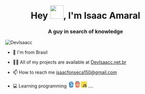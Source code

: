 <h1 align="center"> Hey <img src="https://raw.githubusercontent.com/kaueMarques/kaueMarques/master/hi.gif" height="42" width="42">, I'm Isaac Amaral</h1>
<h3 align="center">A guy in search of knowledge</h3>
<p align="left"><img src="https://komarev.com/ghpvc/?username=Devisaacc" alt="DevIsaacc" /></p>

-   📍 I'm from Brasil 

-   👨‍💻  All of my projects are available at  [DevIsaacc.net.br](https://github.com/DevIsaacc)
     
-   📫  How to reach me [isaacfonseca150@gmail.com](mailto:isaacfonseca150@gmail.com)
    
-   💻 Learning programming <img src="https://raw.githubusercontent.com/devicons/devicon/master/icons/css3/css3-plain-wordmark.svg" alt="css3"  width="20" height="20"/><img src="https://raw.githubusercontent.com/devicons/devicon/master/icons/html5/html5-original-wordmark.svg" alt="html5"  width="20" height="20"/><img src="https://raw.githubusercontent.com/devicons/devicon/master/icons/javascript/javascript-original.svg" alt="javascript" width="20" height="20"/> ....

